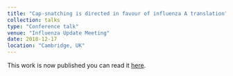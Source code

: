 ```yaml
---
title: "Cap-snatching is directed in favour of influenza A translation"
collection: talks
type: "Conference talk"
venue: "Influenza Update Meeting"
date: 2018-12-17
location: "Cambridge, UK"
---
```


This work is now published you can read it [here](https://jvi.asm.org/content/94/10/e01720-19).
